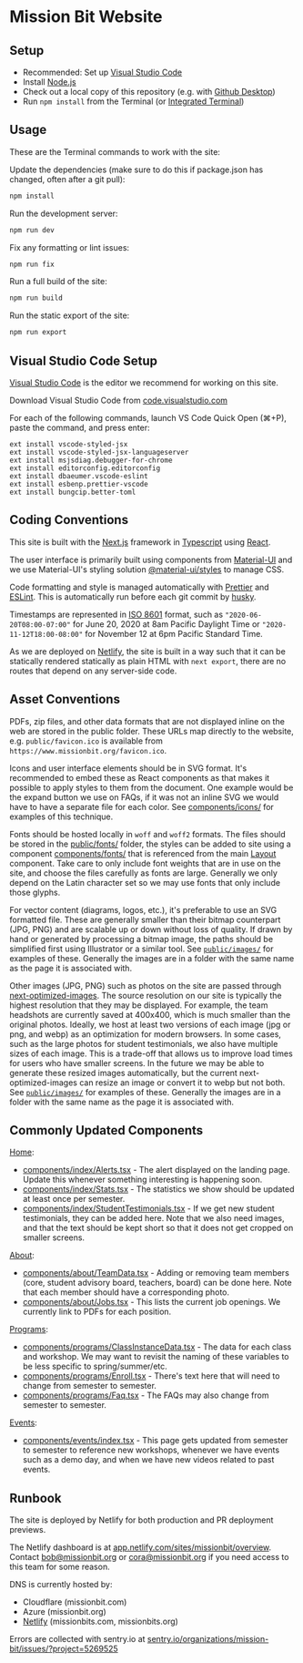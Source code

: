 # Mission Bit Website

## Setup

* Recommended: Set up [Visual Studio Code](#visual-studio-code-setup)
* Install [Node.js](https://nodejs.org/en/download/)
* Check out a local copy of this repository (e.g. with [Github Desktop](https://desktop.github.com/))
* Run `npm install` from the Terminal (or [Integrated Terminal](https://code.visualstudio.com/docs/editor/integrated-terminal))

## Usage

These are the Terminal commands to work with the site:

Update the dependencies (make sure to do this if package.json has changed, often after a git pull):

```bash
npm install
```

Run the development server:

```bash
npm run dev
```

Fix any formatting or lint issues:

```bash
npm run fix
```

Run a full build of the site:

```bash
npm run build
```

Run the static export of the site:

```bash
npm run export
```

## Visual Studio Code Setup

[Visual Studio Code](https://code.visualstudio.com/) is the editor we
recommend for working on this site.

Download Visual Studio Code from
[code.visualstudio.com](https://code.visualstudio.com/)

For each of the following commands, launch VS Code Quick Open (⌘+P),
paste the command, and press enter:

```vscode
ext install vscode-styled-jsx
ext install vscode-styled-jsx-languageserver
ext install msjsdiag.debugger-for-chrome
ext install editorconfig.editorconfig
ext install dbaeumer.vscode-eslint
ext install esbenp.prettier-vscode
ext install bungcip.better-toml
```

## Coding Conventions

This site is built with the [Next.js](https://nextjs.org/) framework in
[Typescript](https://www.typescriptlang.org/) using
[React](https://reactjs.org/).

The user interface is primarily built using components from
[Material-UI](https://material-ui.com/) and we use Material-UI's styling
solution [@material-ui/styles](https://material-ui.com/styles/basics/)
to manage CSS.

Code formatting and style is managed automatically with
[Prettier](https://prettier.io/) and [ESLint](https://eslint.org/).
This is automatically run before each git commit by
[husky](https://github.com/typicode/husky).

Timestamps are represented in [ISO 8601](http://en.wikipedia.org/wiki/ISO_8601)
format, such as
`"2020-06-20T08:00-07:00"` for June 20, 2020 at 8am Pacific Daylight Time or
`"2020-11-12T18:00-08:00"` for November 12 at 6pm Pacific Standard Time.

As we are deployed on [Netlify](https://www.netlify.com/), the site is built
in a way such that it can be statically rendered statically as plain HTML
with `next export`, there are no routes that depend on any server-side code.

## Asset Conventions

PDFs, zip files, and other data formats that are not displayed inline on
the web are stored in the public folder. These URLs map directly to the website, e.g.
`public/favicon.ico` is available from `https://www.missionbit.org/favicon.ico`.

Icons and user interface elements should be in SVG format. It's recommended
to embed these as React components as that makes it possible to apply styles
to them from the document. One example would be the expand button we use on FAQs,
if it was not an inline SVG we would have to have a separate file for each color.
See [components/icons/](https://github.com/MissionBit/missionbit.org/tree/master/components/icons)
for examples of this technique.

Fonts should be hosted locally in `woff` and `woff2` formats. The files should
be stored in the
[public/fonts/](https://github.com/MissionBit/missionbit.org/tree/master/public/fonts)
folder, the styles can be added to site using a component
[components/fonts/](https://github.com/MissionBit/missionbit.org/tree/master/components/fonts)
that is referenced from the main
[Layout](https://github.com/MissionBit/missionbit.org/tree/master/components/Layout.tsx)
component. Take care to only include font weights that are in use on the site, and choose
the files carefully as fonts are large. Generally we only depend on the Latin character set
so we may use fonts that only include those glyphs.

For vector content (diagrams, logos, etc.), it's preferable to use an SVG
formatted file. These are generally smaller than their bitmap counterpart
(JPG, PNG) and are scalable up or down without loss of quality. If drawn
by hand or generated by processing a bitmap image, the paths should be
simplified first using Illustrator or a similar tool. See
[`public/images/`](https://github.com/MissionBit/missionbit.org/tree/master/public/images)
for examples of these. Generally the images are in a folder with the same
name as the page it is associated with.

Other images (JPG, PNG) such as photos on the site are passed through
[next-optimized-images](https://github.com/cyrilwanner/next-optimized-images). The source
resolution on our site is typically the highest resolution that they may be displayed.
For example, the team headshots are currently saved at 400x400, which is much smaller than
the original photos.
Ideally, we host at least two versions of each image (jpg or png, and webp) as an
optimization for modern browsers. In some cases, such as the large photos for
student testimonials, we also have multiple sizes of each image. This is a trade-off
that allows us to improve load times for users who have smaller screens.
In the future we may be able to generate these resized images automatically, but
the current next-optimized-images can resize an image or convert it to webp but not both.
See
[`public/images/`](https://github.com/MissionBit/missionbit.org/tree/master/public/images)
for examples of these. Generally the images are in a folder with the same
name as the page it is associated with.

## Commonly Updated Components

[Home](https://www.missionbit.org/):

* [components/index/Alerts.tsx](https://github.com/MissionBit/missionbit.org/tree/master/components/index/Alerts.tsx) -
  The alert displayed on the landing page. Update this whenever something interesting is happening soon.
* [components/index/Stats.tsx](https://github.com/MissionBit/missionbit.org/tree/master/components/index/Stats.tsx) -
  The statistics we show should be updated at least once per semester.
* [components/index/StudentTestimonials.tsx](https://github.com/MissionBit/missionbit.org/tree/master/components/index/StudentTestimonials.tsx) -
  If we get new student testimonials, they can be added here.
  Note that we also need images, and that the text should be kept short so that
  it does not get cropped on smaller screens.

[About](https://www.missionbit.org/about):

* [components/about/TeamData.tsx](https://github.com/MissionBit/missionbit.org/tree/master/components/about/TeamData.tsx) -
  Adding or removing team members (core, student advisory board, teachers, board) can be done here. Note that each
  member should have a corresponding photo.
* [components/about/Jobs.tsx](https://github.com/MissionBit/missionbit.org/tree/master/components/about/Jobs.tsx) -
  This lists the current job openings. We currently link to PDFs for each position.

[Programs](https://www.missionbit.org/programs):

* [components/programs/ClassInstanceData.tsx](https://github.com/MissionBit/missionbit.org/tree/master/components/programs/ClassInstanceData.tsx) -
  The data for each class and workshop. We may want to revisit the naming of these variables to be less specific to spring/summer/etc.
* [components/programs/Enroll.tsx](https://github.com/MissionBit/missionbit.org/tree/master/components/programs/Enroll.tsx) -
  There's text here that will need to change from semester to semester.
* [components/programs/Faq.tsx](https://github.com/MissionBit/missionbit.org/tree/master/components/programs/Faq.tsx) -
  The FAQs may also change from semester to semester.

[Events](https://www.missionbit.org/events):

* [components/events/index.tsx](https://github.com/MissionBit/missionbit.org/tree/master/components/events/index.tsx) -
  This page gets updated from semester to semester to reference new workshops, whenever we have events such as a demo day, and
  when we have new videos related to past events.

## Runbook

The site is deployed by Netlify for both production and PR deployment previews.

The Netlify dashboard is at
[app.netlify.com/sites/missionbit/overview](https://app.netlify.com/sites/missionbit/overview).
Contact bob@missionbit.org or cora@missionbit.org if you need access to this
team for some reason.

DNS is currently hosted by:

* Cloudflare (missionbit.com)
* Azure (missionbit.org)
* [Netlify](https://app.netlify.com/teams/missionbit/dns) (missionbits.com, missionbits.org)

Errors are collected with sentry.io at
[sentry.io/organizations/mission-bit/issues/?project=5269525](https://sentry.io/organizations/mission-bit/issues/?project=5269525)
